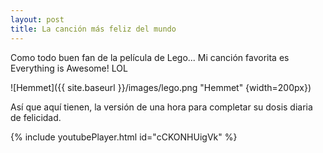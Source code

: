 ```yaml
---
layout: post
title: La canción más feliz del mundo
---
```


Como todo buen fan de la película de Lego... Mi canción favorita es Everything is Awesome! LOL

![Hemmet]({{ site.baseurl }}/images/lego.png "Hemmet" {width=200px})

Así que aquí tienen, la versión de una hora para completar su dosis diaria de felicidad.

{% include youtubePlayer.html id="cCKONHUigVk" %}

